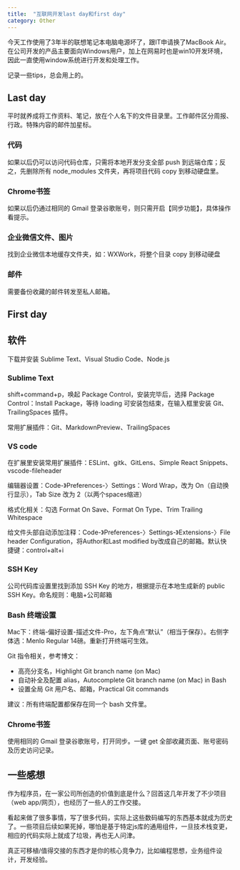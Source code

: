 ```yaml
---
title:  "互联网开发last day和first day"
category: Other
---
```

今天工作使用了3年半的联想笔记本电脑电源坏了，跟IT申请换了MacBook Air。在公司开发的产品主要面向Windows用户，加上在网易时也是win10开发环境，因此一直使用window系统进行开发和处理工作。

记录一些tips，总会用上的。

<!--more-->

## Last day

平时就养成将工作资料、笔记，放在个人名下的文件目录里。工作邮件区分周报、行政。特殊内容的邮件加星标。

### 代码

如果以后仍可以访问代码仓库，只需将本地开发分支全部 push 到远端仓库；反之，先删除所有 node_modules 文件夹，再将项目代码 copy 到移动硬盘里。

### Chrome书签

如果以后仍通过相同的 Gmail 登录谷歌账号，则只需开启【同步功能】，具体操作看提示。

### 企业微信文件、图片

找到企业微信本地缓存文件夹，如：WXWork，将整个目录 copy 到移动硬盘

### 邮件

需要备份收藏的邮件转发至私人邮箱。

## First day

## 软件

下载并安装 Sublime Text、Visual Studio Code、Node.js

### Sublime Text

shift+command+p，唤起 Package Control，安装完毕后，选择 Package Control：Install Package，等待 loading 可安装包结束，在输入框里安装 Git、TrailingSpaces 插件。

常用扩展插件：Git、MarkdownPreview、TrailingSpaces

### VS code

在扩展里安装常用扩展插件：ESLint、gitk、GitLens、Simple React Snippets、vscode-fileheader

编辑器设置：Code-》Preferences-〉Settings：Word Wrap，改为 On（自动换行显示），Tab Size 改为 2（以两个spaces缩进）

格式化相关：勾选 Format On Save、Format On Type、Trim Trailing Whitespace

给文件头部自动添加注释：Code-》Preferences-〉Settings-》Extensions-〉File header Configuration，将Author和Last modified by改成自己的邮箱。默认快捷键：control+alt+i

### SSH Key

公司代码库设置里找到添加 SSH Key 的地方，根据提示在本地生成新的 public SSH Key。命名规则：电脑+公司邮箱

### Bash 终端设置

Mac下：终端-偏好设置-描述文件-Pro，左下角点“默认”（相当于保存）。右侧字体选：Menlo Regular 14磅。重新打开终端可生效。

Git 指令相关，参考博文：

- 高亮分支名，Highlight Git branch name (on Mac)
- 自动补全及配置 alias，Autocomplete Git branch name (on Mac) in Bash
- 设置全局 Git 用户名、邮箱，Practical Git commands

建议：所有终端配置都保存在同一个 bash 文件里。

### Chrome书签

使用相同的 Gmail 登录谷歌账号，打开同步。一键 get 全部收藏页面、账号密码及历史访问记录。

## 一些感想

作为程序员，在一家公司所创造的价值到底是什么？回首这几年开发了不少项目（web app/网页），也经历了一些人的工作交接。

看起来做了很多事情，写了很多代码，实际上这些数码编写的东西基本就成为历史了。一些项目后续如果死掉，哪怕是基于特定js库的通用组件，一旦技术栈变更，相应的代码实际上就成了垃圾，再也无人问津。

真正可移植/值得交接的东西才是你的核心竞争力，比如编程思想，业务组件设计，开发经验。
